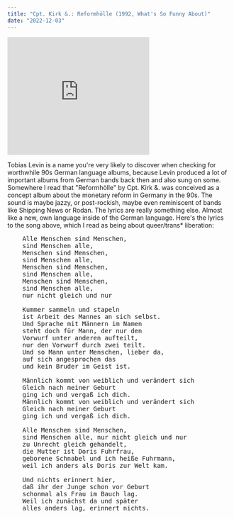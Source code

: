 ```yaml
---
title: "Cpt. Kirk &.: Reformhölle (1992, What's So Funny About)"
date: "2022-12-03"
---
```


<iframe allowfullscreen="" class="YOUTUBE-iframe-video" data-thumbnail-src="https://i.ytimg.com/vi/fmDj9VDCl7Y/0.jpg" frameborder="0" height="266" src="https://www.youtube.com/embed/fmDj9VDCl7Y?feature=player_embedded" width="320"></iframe>


Tobias Levin is a name you're very likely to discover when checking for worthwhile 90s German language albums, because Levin produced a lot of important albums from German bands back then and also sung on some. Somewhere I read that "Reformhölle" by Cpt. Kirk &. was conceived as a concept album about the monetary reform in Germany in the 90s. The sound is maybe jazzy, or post-rockish, maybe even reminiscent of bands like Shipping News or Rodan. The lyrics are really something else. Almost like a new, own language inside of the German language. Here's the lyrics to the song above, which I read as being about queer/trans* liberation:

<pre>
    Alle Menschen sind Menschen,
    sind Menschen alle,
    Menschen sind Menschen,
    sind Menschen alle,
    Menschen sind Menschen,
    sind Menschen alle,
    Menschen sind Menschen,
    sind Menschen alle,
    nur nicht gleich und nur

    Kummer sammeln und stapeln
    ist Arbeit des Mannes an sich selbst.
    Und Sprache mit Männern im Namen
    steht doch für Mann, der nur den
    Vorwurf unter anderen aufteilt,
    nur den Vorwurf durch zwei teilt.
    Und so Mann unter Menschen, lieber da,
    auf sich angesprochen das
    und kein Bruder im Geist ist.

    Männlich kommt von weiblich und verändert sich
    Gleich nach meiner Geburt
    ging ich und vergaß ich dich.
    Männlich kommt von weiblich und verändert sich
    Gleich nach meiner Geburt
    ging ich und vergaß ich dich.

    Alle Menschen sind Menschen,
    sind Menschen alle, nur nicht gleich und nur
    zu Unrecht gleich gehandelt,
    die Mutter ist Doris Fuhrfrau,
    geborene Schnabel und ich heiße Fuhrmann,
    weil ich anders als Doris zur Welt kam.

    Und nichts erinnert hier,
    daß ihr der Junge schon vor Geburt
    schonmal als Frau im Bauch lag.
    Weil ich zunächst da und später
    alles anders lag, erinnert nichts.
</pre>